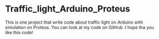 # Traffic_light_Arduino_Proteus
This is one project that write code about traffic light on Arduino with simulation on Proteus. You can look at my code on GitHub .I hope tha you like this code!


